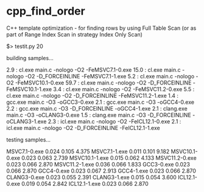 cpp_find_order
==============

C++ template optimization - for finding rows by using Full Table Scan (or as part of Range Index Scan in strategy Index Only Scan)

$> testit.py 20

building samples...

2.9    : cl.exe main.c -nologo -O2 -FeMSVC7.1-0.exe
15.0   : cl.exe main.c -nologo -O2 -D_FORCEINLINE -FeMSVC7.1-1.exe
5.2    : cl.exe main.c -nologo -O2 -FeMSVC10.1-0.exe
59.7   : cl.exe main.c -nologo -O2 -D_FORCEINLINE -FeMSVC10.1-1.exe
3.4    : cl.exe main.c -nologo -O2 -FeMSVC11.2-0.exe
5.5    : cl.exe main.c -nologo -O2 -D_FORCEINLINE -FeMSVC11.2-1.exe
1.4    : gcc.exe main.c -O3 -oGCC3-0.exe
2.1    : gcc.exe main.c -O3 -oGCC4-0.exe
2.2    : gcc.exe main.c -O3 -D_FORCEINLINE -oGCC4-1.exe
2.1    : clang.exe main.c -O3 -oCLANG3-0.exe
1.5    : clang.exe main.c -O3 -D_FORCEINLINE -oCLANG3-1.exe
2.3    : icl.exe main.c -nologo -O2 -FeICL12.1-0.exe
2.1    : icl.exe main.c -nologo -O2 -D_FORCEINLINE -FeICL12.1-1.exe

testing samples...

MSVC7.1-0.exe           0.024    0.105    4.375
MSVC7.1-1.exe           0.011    0.101    9.182
MSVC10.1-0.exe          0.023    0.063    2.739
MSVC10.1-1.exe          0.015    0.062    4.133
MSVC11.2-0.exe          0.023    0.066    2.870
MSVC11.2-1.exe          0.036    0.066    1.833
GCC3-0.exe              0.023    0.066    2.870
GCC4-0.exe              0.023    0.067    2.913
GCC4-1.exe              0.023    0.066    2.870
CLANG3-0.exe            0.023    0.055    2.391
CLANG3-1.exe            0.015    0.054    3.600
ICL12.1-0.exe           0.019    0.054    2.842
ICL12.1-1.exe           0.023    0.066    2.870

